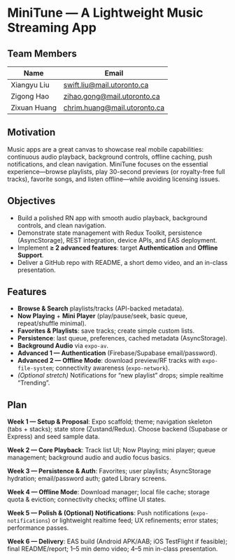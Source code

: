 # MiniTune — A Lightweight Music Streaming App

## Team Members
| Name           | Email                        |
|----------------|------------------------------|
| Xiangyu Liu    | swift.liu@mail.utoronto.ca   |
| Zigong Hao     | zihao.gong@mail.utoronto.ca  |
| Zixuan Huang   | chrim.huang@mail.utoronto.ca |

## Motivation
Music apps are a great canvas to showcase real mobile capabilities: continuous audio playback, background controls, offline caching, push notifications, and clean navigation. MiniTune focuses on the essential experience—browse playlists, play 30-second previews (or royalty-free full tracks), favorite songs, and listen offline—while avoiding licensing issues.

## Objectives
- Build a polished RN app with smooth audio playback, background controls, and clean navigation.
- Demonstrate state management with Redux Toolkit, persistence (AsyncStorage), REST integration, device APIs, and EAS deployment.
- Implement **≥ 2 advanced features**: target **Authentication** and **Offline Support**.
- Deliver a GitHub repo with README, a short demo video, and an in-class presentation.

## Features
- **Browse & Search** playlists/tracks (API-backed metadata).
- **Now Playing** + **Mini Player** (play/pause/seek, basic queue, repeat/shuffle minimal).
- **Favorites & Playlists**: save tracks; create simple custom lists.
- **Persistence**: last queue, preferences, cached metadata (AsyncStorage).
- **Background Audio** via `expo-av`.
- **Advanced 1 — Authentication** (Firebase/Supabase email/password).
- **Advanced 2 — Offline Mode**: download preview/RF tracks with `expo-file-system`; connectivity awareness (`expo-network`).
- *(Optional stretch)* Notifications for “new playlist” drops; simple realtime “Trending”.

## Plan
**Week 1 — Setup & Proposal**: Expo scaffold; theme; navigation skeleton (tabs + stacks); state store (Zustand/Redux). Choose backend (Supabase or Express) and seed sample data.

**Week 2 — Core Playback**: Track list UI; Now Playing; mini player; queue management; background audio and audio focus basics.

**Week 3 — Persistence & Auth**: Favorites; user playlists; AsyncStorage hydration; email/password auth; gated Library screens.

**Week 4 — Offline Mode**: Download manager; local file cache; storage quota & eviction; connectivity checks; offline UI states.

**Week 5 — Polish & (Optional) Notifications**: Push notifications (`expo-notifications`) or lightweight realtime feed; UX refinements; error states; performance passes.

**Week 6 — Delivery**: EAS build (Android APK/AAB; iOS TestFlight if feasible); final README/report; 1–5 min demo video; 4–5 min in-class presentation.
